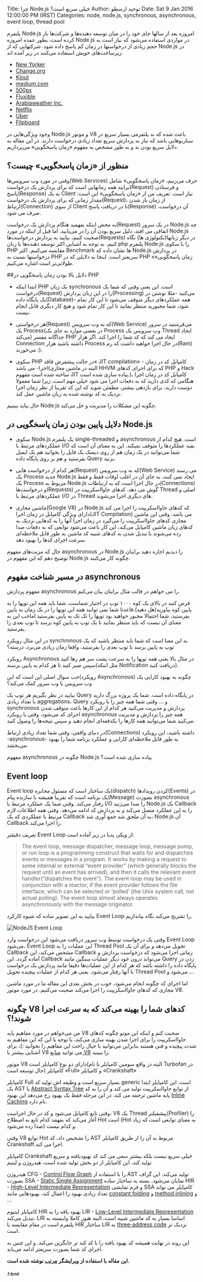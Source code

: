 Title: چرا Node.js خیلی سریع است؟
Author: توحید ارسطو
Date: Sat 9 Jan 2016 12:00:00 PM (IRST)
Categories: node, node.js, synchronous, asynchronous, event loop, thread pool

پلتفرم Node.js امروزه بعد از سالها جای خود را در میان توسعه دهنده‌ها و شرکت‌ها باز کرده است، بطور عمده امروزه Node.js در مواردی استفاده می‌شود که نیاز است به حجم زیادی از درخواستها در زمان کم پاسخ داده شود. شرکتهایی که از Node.js در زیرساخت‌های خویش استفاده می‌کنند در زیر آمده اند.

+ [New Yorker](http://stackshare.io/new-yorker/new-yorker)
+ [Change.org](http://stackshare.io/change-org/change-org)
+ [Klout](http://stackshare.io/klout/klout)
+ [medium.com](http://stackshare.io/medium/medium-com)
+ [500px](http://stackshare.io/500px/500px)
+ [Fluxible](http://stackshare.io/yahoo/fluxible)
+ [Arabiaweather Inc.](http://stackshare.io/arabiaweather-inc-/arabiaweather-inc)
+ [Netflix](http://stackshare.io/netflix/netflix)
+ [Uber](http://stackshare.io/uber/uber)
+ [Flipboard](http://stackshare.io/flipboard/flipboard)

وجود ویژگی‌هایی در Node.js و موتور V8 باعث شده که ند پلتفرمی بسیار سریع در سناریوهایی باشد که نیاز به پردازش سریع تعداد زیادی درخواست دارند. در این مقاله به دلایل سریع بودن ند و به طور مشخص به مفهوم «زمان پاسخگویی» می‌پردازیم.
<!--more-->

## منظور از «زمان پاسخگویی» چیست؟

وقتی در مورد وب سرویس‌ها(Web Services) حرف می‌زنیم، «زمان پاسخگویی» شامل برایند همه زمانهایی است که برای پردازش یک درخواست(Request) و فرستادن پاسخ(Response) به یک Client نیاز است. تعریف من از «زمان پاسخگویی» این است: مقدار زمانی که برای پردازش یک درخواست(Request)، از زمان باز شدن ارتباط(Connection) از سوی Client تا در دریافت پاسخ(Response) آن درخواست،  صرف می شود.

به محض اینکه بفهمید هنگام پردازش یک درخواست(Request) در یک سرور Node.js چه اتفاقی می افتد، دلیل سریع بودن آن را در می‌یابید. اما قبل از اینکه در مورد Node.js صحبت کنیم، بیایید به پردازش درخواست‌ها(Requests) در دیگر زبانها(تکنولوژی ها) نگاه کنیم. به توجه به آشنایی اکثر توسعه دهنده‌ها با زبان php پلتفرم Node.js را با سکوی PHP مقایسه می‌کنیم. اکثر Benchmark ها نشان داده که Node.js در پردازش درخواستها نسبت به PHP سریعتر است. اینجا به  دلایلی که در PHP  «زمان پاسخگویی» طولانی‌تر است اشاره می‌کنیم.

##دلایل بالا بودن زمان پاسخگویی در PHP

+ ابتدا اینکه PHP یک زبان synchronous است. این یعنی وقتی که شما یک درخواست(Request) را در این زبان پردازش(Processing) می‌کنید -مثلا نوشتن در یک پایگاه داده(Database)- همه عملکردهای دیگر متوقف می‌شود تا این کار تمام شود، شما مجبورید منتظر بمانید تا این کار تمام شود و هیچ کار دیگری قابل انجام نیست.

+ هر درخواستی(Request) که به وب سرویس(Web Service) می‌فرستید در سرور یک Process(در بعضی موارد به جای یک Process وب سرویس یک Thread ایجاد می‌کند) جداگانه مفسر PHP ایجاد می کند که کد شما را اجرا کند. اگر هزار Connection داشته باشید هزار Process در حال اجرا خواهید داشت که رم(Ram) می‌خورند :).

+ سکوی PHP در حالت پیشفرض فاقد« JIT compilation» - کامپایل کد در زمان اجرا- می باشد(البته در ماشین مجازی HHVM که برای اجرای کدهای PHP و Hack ساخته شده است مفهوم JIT پیاده سازی شده است.)، کامپایل کد در زمان اجرا هنگامی که کدی دارید که به دفعات اجرا می شود خیلی مهم است، زیرا شما معمولا دوست دارید، برای بازدهی بیشتر، مطمئن شوید که این کد تقریبا از نظر زمان اجرا نزدیک به کد نوشته شده به زبان ماشین عمل کند.

حال بیاید ببینیم Node.js چگونه این مشکلات را مدیریت و حل می‌کند.

## دلایل پایین بودن زمان پاسخگویی در Node.js

+ سکوی Node.js یک پلتفرم single-threaded و asynchronous است. هیچ کدام از عملکردهای مرتبط با I/O بقیه عملکردها را متوقف نمیکند. این به معنای آن است که شما می‌توانید در یک زمان هم از روی دیسک یک فایل را بخوانید هم یک ایمیل بفرستید و هم بر روی پایگاه داده Query بزنید.

+ هر کدام از درخواست هایی(Request) که به وب سرویس(Web Service) می رسند یک Process جدید Node.js ایجاد نمی کنند، به جای آن در اغلب اوقات فقط و فقط یک Process مربوط به Node.js در حال اجرا است که به ارتباطات(Connections) و درخواست‌ها(Requests) گوش می دهد. کدهای جاوااسکریپت در Thread اصلی و عملکردهای مرتبط با I/O در Thread های دیگری اجرا می‌شوند.

+ ماشین مجازی(Google V8) در Node.js که کدهای جاوااسکریپت را اجرا می  کند دارای ویژگی کامپایل در زمان اجرا(JIT Compilation) می باشد. وقتی این ماشین مجازی کدهای جاوااسکریپت را می‌گیرد در زمان اجرا آنها را به کدهایی نزدیک به کدهای زبان ماشین کامپایل می‌کند، این کار باعث می‌شود توابعی که به دفعات صدا زده می‌شوند با تبدیل شدن به کدهای شبیه کد ماشین به طور قابل ملاحظه‌ای سرعت اجرای کدها را بهبود دهد.

حال که مزیت‌های مفهوم asynchronous در Node.js را دیدیم اجازه دهید برایتان توضیح دهم که این مفهوم در Node.js چگونه کار می‌کنند.

## در مسیر شناخت مفهوم asynchronous

مفهوم پردازش asynchronous را می خواهم در قالب مثال برایتان بیان می‌کنم.

فرض کنید در بالای یک کوه ۱۰۰۰ توپ  در اختیار شماست، شما باید همه این  توپها را به پایین کوه بیاورید(هل دهید).قاعدتا شما نمی توانید همه این توپها را در یک زمان به پایین بفرستید، شما احتمالا مجبور خواهید بود توپها را تک تک به پایین بفرستید اماخب این به معنای آن نیست که باید منتظر بمانید تا یک توپ به پایین کوه برسد تا توپ بعدی را بفرستید.

در این مثال رویکرد synchronous به این معنا است که شما باید منتظر باشید که یک توپ به پایین برسد تا توپ بعدی را بفرستید، واقعا زمان زیادی می‌برد، درسته؟

رویکرد Asynchronous در مثال بالا یعنی همه توپها را به سرعت پشت سر هم رها کنید سپس صبر کنید تا هر کدام به پایین برسند(مثل اینکه Notification دریافت کنید).

خب سوال اصلی این است که این(رویکرد Asynchronous) چگونه به بهبود کارایی یک وب سرویس یا وب سرور کمک می‌کند؟

بیایید در نظر بگیریم هر توپ یک Query در پایگاه داده است. شما یک پروژه بزرگ دارید با تعداد زیادی aggregations، Query و … وقتی شما همه چیز را با رویکرد synchronous پردازش و مدیریت می‌کنید هر کدام از این کارها باعث متوقف شدن اجرای کد می‌شود. وقتی با رویکرد asynchronous همه چیز را پردازش و مدیریت می‌کنید شما می‌توانید همه کارها را یکدفعه‌ای انجام دهید و سپس نتیجه‌ها را وصول کنید.

در دنیای واقعی، وقتی شما تعداد زیادی ارتباط(Connections) داشته باشید، این رویکرد -asynchronous- به طور قابل ملاحظه‌ای کارایی و عملکرد برنامه شما را بهبود می‌بخشد.

مفهوم asynchronous چگونه در Node.js پیاده سازی شده است؟

## Event loop

Event loop یک ساختار است که مسئول مخابره(dispatch) کردن رویدادها(Events) در یک برنامه است که تقریبا همیشه با سازنده پیام(Message) بصورت asynchronous رفتار می‌کند. وقتی شما یک عملکرد مرتبط با I/O را صدا می‌زنید Node.js یک Callback را به این عملکرد متصل می‌کند و به پردازش کد ادامه می‌دهد. وقتی همه اطلاعات لازم مرتبط با عملکردی که یک Callback به آن ملحق شد جمع آوری شد، Node.js آن Callback را اجرا می‌کند.

تعریف دقیقتر Event Loop از ویکی پدیا در زیر آماده است:

> The event loop, message dispatcher, message loop, message pump, or run loop is a programming construct that waits for and dispatches events or messages in a program. It works by making a request to some internal or external “event provider” (which generally blocks the request until an event has arrived), and then it calls the relevant event handler(“dispatches the event”). The event-loop may be used in conjunction with a reactor, if the event provider follows the file interface, which can be selected or ‘polled’ (the Unix system call, not actual polling). The event loop almost always operates asynchronously with the message originator.

بیایید به این تصویر ساده که شیوه کارکرد Event Loop را تشریح می‌کند نگاه بیاندازیم.

![NodeJS Event Loop](http://arastu.ir/nd/event-loop.jpg "NodeJS Event Loop")

وقتی یک درخواست توسط وب سرور دریافت می‌شود این درخواست وارد Event Loop می‌شود، Event Loop این عملیات را به Thread Pool تحویل می‌دهد و برای آن یک Callback مشخص می‌کند، این Callback زمانی اجرا می‌شود که درخواست پردازش و آماده گردد. این Callback می‌تواند درون خود دیگر عملیات سنگین مانند Query زدن در پایگاه داده را داشته باشد که هر کدام از این عملیات‌ها دقیقا مانند پردازش یک درخواست با آنها رفتار می‌شود. یعنی هر کدام از عملیات پیچیده تحویل Thread Pool می‌شود و …

اما اجرای کد چگونه انجام می‌شود، خوب در بخش بعدی این مقاله ما در مورد ماشین مجازی که کدهای جاوااسکریپت را اجرا می‌کند صحبت می‌کنیم. در مورد موتور V8.

## چگونه V8 کدهای شما را بهینه می‌کند که به سرعت اجرا شوند!؟

من می‌خواهم در مورد مفاهیم پایه V8 صحبت کنم و اینکه این موتو چگونه کدهای جاوااسکریپت را برای اجرا شدن بهینه سازی می‌کند، با توجه با این که این مفاهیم به شدت پیچیده و فنی هستند بنابراین می‌توانید با خیال راحت این مفاهیم را نخوانید :)، برای آشنایی بیشتر با V8 می توانید [منابع V8](http://mrale.ph/v8/resources.html) را ببینید.

موتور V8 دارای دو نوع کامپایلر است(البته در واقع سومین کامپایلر با نام Turbofan در حال توسعه است) کامپایلر «Full» و کامپایلر «Crankshaft»

کامپایلر Full بسیار سریع است و وظیفه اش تولید کد generic است. این کامپایلر ابتدا یک AST یا [Abstract Syntax Tree](https://en.wikipedia.org/wiki/Abstract_syntax_tree) از توابع جاوااسکریپت تولید می کند و آن را به کد پایه ماشین ترجمه می کند. در این مرحله  فقط یک بهبود رخ می‌دهد این بهبود [Inline Caching](https://en.wikipedia.org/wiki/Inline_caching) نام دارد.

وقتی تابع کامپایل می‌شود و کد در حال اجراست، V8 یک Thread پیشفیلتر(Profiler) را آغاز می‌کند که بفهمد کدام تابع به اصطلاح Hot است (Hot به معنای توابعی است که زیاد صدا زده می‌شود) و کدام نیست.

وقتی V8 توابع Hot را تشخیص داد، کد AST مربوط به آن را از طریق کامپایلر Crankshaft اجرا می کند.

کامپایلر Crankshaft خیلی سریع نیست بلکه بیشتر سعی می کند کد بهبودیافته و سریع تولید کند، این کامپایلر از دو بخش تولید شده است، هیدروژن و لیتیم

هیدروژن CFG - [Control Flow Graph](https://en.wikipedia.org/wiki/Control_flow_graph) را با استفاده از AST تولید می‌کند. این گراف بصورت SSA - [Static Single Assignment](https://en.wikipedia.org/wiki/Static_single_assignment_form) نمایان می‌شود. بسته به ساختار ساده HIR - [High-Level Intermediate Representation](https://en.wikipedia.org/wiki/Intermediate_language) و فرم نمایشی SSA کامپایلر می تواند تعداد زیادی بهبود را اعمال کند، بهبودهایی مانند [constant folding](https://en.wikipedia.org/wiki/Constant_folding) و [method inlining](https://en.wikipedia.org/wiki/Inline_expansion) و ...

کامپایلر لیتیوم HIR بهبود یافه را به LIR - [Low-Level Intermediate Representation](https://en.wikipedia.org/wiki/Intermediate_language) تبدیل می‌کند. LIR اساسا بسیار به کد ماشین شبیه است، البته هنوز کاملا واببسته به پلتفرم است در مقام مقایسه با HIR ساختار LIR به [three-address code](https://en.wikipedia.org/wiki/Three-address_code) نزدیک تر است.

این روند در نهایت همیشه کد بهبود یافته را با کد کند تر جایگزین می‌کند. و این چنین به اجرای کد شما بصورت سریعتر ادامه می‌یابد.

**این مقاله با استفاده از ویرایشگر [مرتب](http://www.sobhe.ir/moratab/) نوشته شده است.**

[+منبع](https://medium.com/@ghaiklor/why-nodejs-is-so-fast-a0ff67858f48#.8ygv6r4pu)
